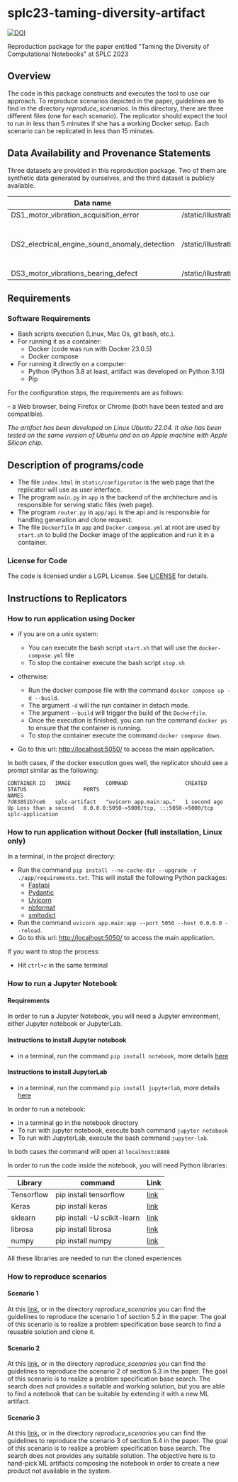 # splc23-taming-diversity-artifact

[![DOI](https://zenodo.org/badge/627923302.svg)](https://zenodo.org/badge/latestdoi/627923302)

Reproduction package for the paper entitled "Taming the Diversity of Computational Notebooks" at SPLC 2023

## Overview

The code in this package constructs and executes the tool to use our approach. To reproduce scenarios depicted in the paper, guidelines are to find in the directory _reproduce_scenarios_. In this directory, there are three different files (one for each scenario).
The replicator should expect the tool to run in less than 5 minutes if she has a working Docker setup. Each scenario can be replicated in less than 15 minutes.

## Data Availability and Provenance Statements

Three datasets are provided in this reproduction package. Two of them are synthetic data generated by ourselves, and the third dataset is publicly available.

| Data name                                     | Location                                        | Provided | Citation                                                                                                                                                                                |
| --------------------------------------------- | ----------------------------------------------- | -------- | --------------------------------------------------------------------------------------------------------------------------------------------------------------------------------------- |
| DS1_motor_vibration_acquisition_error         | /static/illustration_test_cases/assets/dataset/ | TRUE     | Generated                                                                                                                                                                               |
| DS2_electrical_engine_sound_anomaly_detection | /static/illustration_test_cases/assets/dataset/ | TRUE     | Grollmisch, Sascha, Abeßer, Jakob, Liebetrau, Judith, & Lukashevich, Hanna. (2019). IDMT-ISA-Electric-Engine Dataset (1.0.0) [Data set]. Zenodo. https://doi.org/10.5281/zenodo.7551261 |
| DS3_motor_vibrations_bearing_defect           | /static/illustration_test_cases/assets/dataset/ | TRUE     | Generated                                                                                                                                                                               |

## Requirements

### Software Requirements

- Bash scripts execution (Linux, Mac Os, git bash, etc.).
- For running it as a container:
  - Docker (code was run with Docker 23.0.5)
  - Docker compose
- For running it directly on a computer:
  - Python (Python 3.8 at least, artifact was developed on Python 3.10)
  - Pip

For the configuration steps, the requirements are as follows:

– a Web browser, being Firefox or Chrome (both have been tested and are
compatible).

_The artifact has been developed on Linux Ubuntu 22.04. It also has been tested on the same version of Ubuntu and on an Apple machine with Apple Silicon chip._

## Description of programs/code

- The file `index.html` in `static/configurator` is the web page that the replicator will use as user interface.
- The program `main.py` in `app` is the backend of the architecture and is responsible for serving static files (web page).
- The program `router.py` in `app/api` is the api and is responsible for handling generation and clone request.
- The file `Dockerfile` in `app` and `Docker-compose.yml` at root are used by `start.sh` to build the Docker image of the application and run it in a container.

### License for Code

The code is licensed under a LGPL License. See [LICENSE](https://github.com/Yann-Brault/splc-artifact/blob/main/LICENSE) for details.

## Instructions to Replicators

### How to run application using Docker

- if you are on a unix system:
  - You can execute the bash script `start.sh` that will use the `docker-compose.yml` file
  - To stop the container execute the bash script `stop.sh`
- otherwise:

  - Run the docker compose file with the command `docker compose up -d --build`.
  - The argument `-d` will the run container in detach mode.
  - The argument `--build` will trigger the build of the `Dockerfile`.
  - Once the execution is finished, you can run the command `docker ps` to ensure that the container is running.
  - To stop the container execute the command `docker compose down`.

- Go to this url: [http://localhost:5050/](http://localhost:5050/) to access the main application.

In both cases, if the docker execution goes well, the replicator should see a prompt similar as the following:

```
CONTAINER ID   IMAGE           COMMAND                  CREATED        STATUS                  PORTS                                       NAMES
7d83851b7ce6   splc-artifact   "uvicorn app.main:ap…"   1 second ago   Up Less than a second   0.0.0.0:5050->5000/tcp, :::5050->5000/tcp   splc-application
```

### How to run application without Docker (full installation, Linux only)

In a terminal, in the project directory:

- Run the command `pip install --no-cache-dir --upgrade -r ./app/requirements.txt`. This will install the following Python packages:
  - [Fastapi](https://fastapi.tiangolo.com/)
  - [Pydantic](https://docs.pydantic.dev/latest/)
  - [Uvicorn](https://www.uvicorn.org/)
  - [nbformat](https://github.com/jupyter/nbformat)
  - [xmltodict](https://pypi.org/project/xmltodict/)
- Run the command `uvicorn app.main:app --port 5050 --host 0.0.0.0 --reload`.
- Go to this url: [http://localhost:5050/](http://localhost:5050/) to access the main application.

If you want to stop the process:

- Hit `ctrl+c` in the same terminal

### How to run a Jupyter Notebook

#### Requirements

In order to run a Jupyter Notebook, you will need a Jupyter environment, either Jupyter notebook or JupyterLab.

#### Instructions to install Jupyter notebook

- in a terminal, run the command `pip install notebook`, more details [here](https://jupyter.org/install)

#### Instructions to install JupyterLab

- in a terminal, run the command `pip install jupyterlab`, more details [here](https://jupyter.org/install)

In order to run a notebook:

- in a terminal go in the notebook directory
- To run with jupyter notebook, execute bash command `jupyter notebook`
- To run with JupyterLab, execute the bash command `jupyter-lab`.

In both cases the command will open at `localhost:8888`

In order to run the code inside the notebook, you will need Python libraries:

| Library    | command                     | Link                                                 |
| ---------- | --------------------------- | ---------------------------------------------------- |
| Tensorflow | pip install tensorflow      | [link](https://pypi.org/project/tensorflow/)         |
| Keras      | pip install keras           | [link](https://pypi.org/project/keras/)              |
| sklearn    | pip install -U scikit-learn | [link](https://scikit-learn.org/stable/install.html) |
| librosa    | pip install librosa         | [link](https://librosa.org/doc/latest/install.html)  |
| numpy      | pip install numpy           | [link](https://pypi.org/project/numpy/)              |

All these libraries are needed to run the cloned experiences

### How to reproduce scenarios

#### Scenario 1

At this [link](https://github.com/Yann-Brault/splc-artifact/blob/main/reproduce_scenarios/reproduce_scenario1.md), or in the directory _reproduce_scenarios_ you can find the guidelines to reproduce the scenario 1 of section 5.2 in the paper. The goal of this scenario is to realize a problem specification base search to find a reusable solution and clone it.

#### Scenario 2

At this [link](https://github.com/Yann-Brault/splc-artifact/blob/main/reproduce_scenarios/reproduce_scenario2.md), or in the directory _reproduce_scenarios_ you can find the guidelines to reproduce the scenario 2 of section 5.3 in the paper. The goal of this scenario is to realize a problem specification base search. The search does not provides a suitable and working solution, but you are able to find a notebook that can be suitable by extending it with a new ML artifact.

#### Scenario 3

At this [link](https://github.com/Yann-Brault/splc-artifact/blob/main/reproduce_scenarios/reproduce_scenario3.md), or in the directory _reproduce_scenarios_ you can find the guidelines to reproduce the scenario 3 of section 5.4 in the paper. The goal of this scenario is to realize a problem specification base search. The search does not provides any suitable solution. The objective here is to hand-pick ML artifacts composing the notebook in order to create a new product not available in the system.
